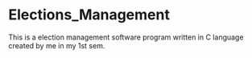 # Elections_Management
This is a election management software program written in C language created by me in my 1st sem.

